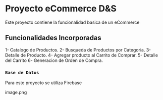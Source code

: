 # Proyecto eCommerce D&S

Este proyecto contiene la funcionalidad basica de un eCommerce

## Funcionalidades Incorporadas

1- Catalogo de Productos.
2- Busqueda de Productos por Categoria.
3- Detalle de Producto.
4- Agregar producto al Carrito de Comprar.
5- Detalle del Carrito
6- Generacion de Orden de Compra.

### `Base de Datos`

Para este proyecto se utiliza Firebase

image.png
